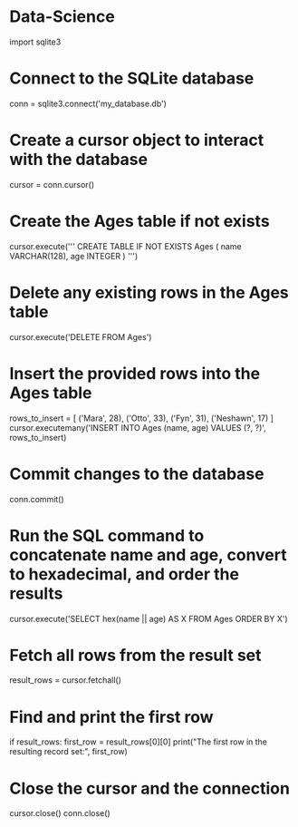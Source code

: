 # Data-Science


import sqlite3

# Connect to the SQLite database 
conn = sqlite3.connect('my_database.db')

# Create a cursor object to interact with the database
cursor = conn.cursor()

# Create the Ages table if not exists
cursor.execute('''
CREATE TABLE IF NOT EXISTS Ages (
  name VARCHAR(128),
  age INTEGER
)
''')

# Delete any existing rows in the Ages table
cursor.execute('DELETE FROM Ages')

# Insert the provided rows into the Ages table
rows_to_insert = [
    ('Mara', 28),
    ('Otto', 33),
    ('Fyn', 31),
    ('Neshawn', 17)
]
cursor.executemany('INSERT INTO Ages (name, age) VALUES (?, ?)', rows_to_insert)

# Commit changes to the database
conn.commit()

# Run the SQL command to concatenate name and age, convert to hexadecimal, and order the results
cursor.execute('SELECT hex(name || age) AS X FROM Ages ORDER BY X')

 # Fetch all rows from the result set
result_rows = cursor.fetchall()

# Find and print the first row
if result_rows:
    first_row = result_rows[0][0]
    print("The first row in the resulting record set:", first_row)

# Close the cursor and the connection
cursor.close()
conn.close()